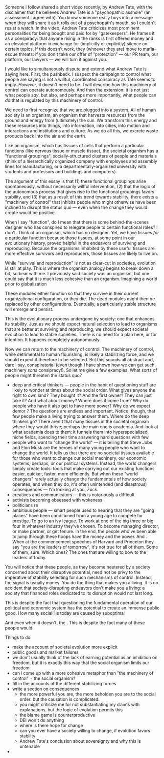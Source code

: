 Someone I follow shared a short video recently, by Andrew Tate, with the disclaimer that he believes Andrew Tate is a "psychopathic asshole" (an assessment I agree with). You know someone really buys into a message when they will share it as it rolls out of a psychopath's mouth, so I couldn't resist a watch. In the video, Andrew Tate criticizes most prominent personalities for being bought and paid for by "gatekeepers". He frames it as a conspiracy: that anyone rising in the ranks is first offered money and an elevated platform in exchange for (implicitly or explicitly) silence on certain topics. If this doesn't work, they (whoever they are) move to mafia-esque threats: if you don't take our offer of "protection" — our PR team, our platform, our lawyers — we will turn it against you. 

I would like to simultaneously dispute and extend what Andrew Tate is saying here. First, the pushback. I suspect the campaign to control what people are saying is not a willful, coordinated conspiracy as Tate seems to imply. *However*, it doesn't need to be. I will describe how this machinery of control can operate autonomously. And then the extension: it is not just what people *say*, but also, and perhaps more importantly, what people can *do* that is regulated by this machinery of control. 

We need to first recognize that we are plugged into a system. All of human society is an organism, an organism that harvests resources from the ground and energy from (ultimately) the sun. We transform this energy and these resources into things, into information, into cities, into motion and interactions and institutions and culture. As we do all this, we excrete waste products back into the air and the earth. 

Like an organism, which has tissues of cells that perform a particular functions (like nervous tissue or muscle tissue), the societal organism has a "functional groupings", socially-structured clusters of people and materials (think of a hierarchically organized company with employees and assembly lines for manufacturing, or a departmentally-organized university with students and professors and buildings and computers).

The argument of this essay is that (1) these functional groupings arise spontaneously, without necessarily willful intervention, (2) that the logic of the autonomous process that gives rise to the functional groupings favors stability, and (3) that as a result of this trend towards stability, there exists a "machinery of control" that inhibits people who might otherwise have been inclined to disrupt the status quo — even when the change they would create would be positive.

When I say "function", do I mean that there is some behind-the-scenes designer who has conspired to relegate people to certain functional roles? I don't. Think of an organism, which has no designer. Yet, we have tissues *for* a particular function because those tissues, at some point in our evolutionary history, proved helpful in the endeavors of surviving and reproducing. Because the organisms inhabited by these useful tissues are more effective survivors and reproducers, those tissues are likely to live on.

While "survival and reproduction" is not as clear-cut in societies, evolution is still at play. This is where the organism analogy begins to break down a bit, so bear with me. I previously said society was an organism, but one could say that it is much less cohesive than an organism. Imagining a world prior to globalization 

These modules either function so that they survive in their current organizational configuration, or they die. The dead modules might then be replaced by other configurations. Eventually, a particularly stable structure will emerge and persist. 

This is the evolutionary process undergone by society: one that enhances its stability. Just as we should expect natural selection to lead to organisms that are better at surviving and reproducing, we should expect societal evolution to lead to stable societies. There is no need for a plan here, or for intention. It happens completely autonomously. 

Now we can return to the machinery of control. The machinery of control, while detrimental to human flourishing, is likely a stabilizing force, and we should expect it therefore to be selected. But this sounds all abstract and, dare I say, conspiratorial (even though I have shown how we can get such machinery *sans* consipracy!). So let me give a few examples. What sorts of people might threaten the status quo?
- deep and critical thinkers — people in the habit of questioning stuff are likely to wonder at times about the social order. What gives anyone the right to own land? They bought it? And the first owner? They can just take it? And what about money? Where does it come from? Why do people who have it also get to have more power? Why do we expect demor ? The questions are endless and important. Notice, though, that few people make a living trying to answer them. Where do the deep thinkers go? There aren't that many tissues in the societal organism where they would thrive; perhaps the main one is academia. And look at what academia does to them: it funnels them into hyperspecialized, niche fields, spending their time answering hard questions with few 
- people who want to "change the world" — it is telling that Steve Jobs and Elon Musk are the heroes of many young people who want to change the world. It tells us that there are no societal tissues available for those who want to change our social machinery, our economic systems, perhaps, or our political systems. Instead, the world changers simply create tools: tools that make carrying out our existing functions easier, quicker, faster, more efficiently. But when these "world changers" rarely actually change the fundamentals of how society operates, and when they do, it's often unintended (and disastrous) consequences — I'm looking at you, Zuck. 
- creatives and communicators — this is notoriously a difficult 
- activists becoming obsessed with wokeness
- politicians re
- ambitious people — smart people used to hearing that they are "going places" have been conditioned from a young age to compete for prestige. To go to an ivy league. To work at one of the big three or big four in whatever industry they've chosen. To become managing director, or make partner, or get tenure. In the end, the people who've been able to jump through these hoops have the money and the power. And . When at the commencement speeches of Harvard and Princeton they say "you are the leaders of tomorrow", it's not true for all of them. Some of them, sure. Which ones? The ones that are willing to bow to the leaders of today.

You will notice that these people, as they become neutered by a society concerned about their disruptive potential, need not be privy to the imperative of stability selecting for such mechanisms of control. Instead, the signal is usually money. You do the thing that makes you a living. It is no accident that society-disrupting endeavors don't make you a living: a society that financed roles dedicated to its disruption would not last long.

This is despite the fact that questioning the fundamental operation of our political and economic system has the potential to create an immense public good. How many social ills today are caused by suboptimal 

And even when it doesn't, the . This is despite the fact many of these people would 

Things to do
- make the account of societal evolution more explicit
- public goods and market failures
- we don't usually think of the lack of earning potential as an inhibition on freedom, but it is exactly this way that the social organism limits our freedom
- can i come up with a more cohesive metaphor than "the machinery of control" + the social organism?
- fill in the accounts of the different stabilizing forces
- write a section on consequences
	- the more powerful you are, the more beholden you are to the social order. but the causation is complicated. 
	- you might criticize me for not substantiating my claims with explanations. but the logic of evolution permits this
	- the blame game is counterproductive
	- DEI won't do anything
	- where is there hope for change
	- can you ever have a society willing to change, if evolution favors stability
	- Andrew Tate's conclusion about sovereignty and why this is untenable
- 